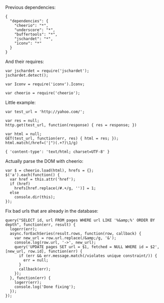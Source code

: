 Previous dependencies:

    {
      "dependencies": {
        "cheerio": "*",
        "underscore": "*",
        "buffertools": "*",
        "jschardet": "*",
        "iconv": "*"
      }
    }

And their requires:

    var jschardet = require('jschardet');
    jschardet.detect();

    var Iconv = require('iconv').Iconv;

    var cheerio = require('cheerio');

Little example:

    var test_url = 'http://yahoo.com/';

    var res = null;
    http.get(test_url, function(response) { res = response; })

    var html = null;
    GET(test_url, function(err, res) { html = res; });
    html.match(/href=('|")(.+?)\1/g)

    { 'content-type': 'text/html; charset=UTF-8' }

Actually parse the DOM with cheerio:

    var $ = cheerio.load(html), hrefs = {};
    $('a').each(function() {
      var href = this.attr('href');
      if (href)
        hrefs[href.replace(/#.+/g, '')] = 1;
      else
        console.dir(this);
    });

Fix bad urls that are already in the database:

    query("SELECT id, url FROM pages WHERE url LIKE '%&amp;%' ORDER BY depth", function(err, result) {
      logerr(err);
      async.forEachSeries(result.rows, function(row, callback) {
        var new_url = row.url.replace(/&amp;/g, '&');
        console.log(row.url, '->', new_url);
        query('UPDATE pages SET url = $1, fetched = NULL WHERE id = $2', [new_url, row.id], function(err) {
          if (err && err.message.match(/violates unique constraint/)) {
            err = null;
          }
          callback(err);
        });
      }, function(err) {
        logerr(err);
        console.log('Done fixing');
      });
    });
